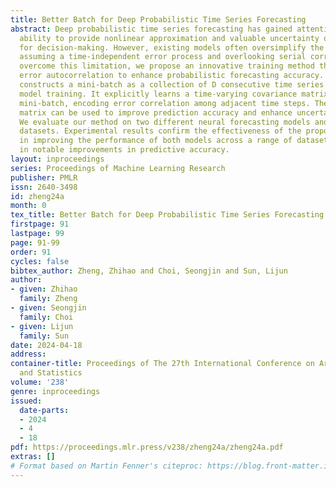 ```yaml
---
title: Better Batch for Deep Probabilistic Time Series Forecasting
abstract: Deep probabilistic time series forecasting has gained attention for its
  ability to provide nonlinear approximation and valuable uncertainty quantification
  for decision-making. However, existing models often oversimplify the problem by
  assuming a time-independent error process and overlooking serial correlation. To
  overcome this limitation, we propose an innovative training method that incorporates
  error autocorrelation to enhance probabilistic forecasting accuracy. Our method
  constructs a mini-batch as a collection of D consecutive time series segments for
  model training. It explicitly learns a time-varying covariance matrix over each
  mini-batch, encoding error correlation among adjacent time steps. The learned covariance
  matrix can be used to improve prediction accuracy and enhance uncertainty quantification.
  We evaluate our method on two different neural forecasting models and multiple public
  datasets. Experimental results confirm the effectiveness of the proposed approach
  in improving the performance of both models across a range of datasets, resulting
  in notable improvements in predictive accuracy.
layout: inproceedings
series: Proceedings of Machine Learning Research
publisher: PMLR
issn: 2640-3498
id: zheng24a
month: 0
tex_title: Better Batch for Deep Probabilistic Time Series Forecasting
firstpage: 91
lastpage: 99
page: 91-99
order: 91
cycles: false
bibtex_author: Zheng, Zhihao and Choi, Seongjin and Sun, Lijun
author:
- given: Zhihao
  family: Zheng
- given: Seongjin
  family: Choi
- given: Lijun
  family: Sun
date: 2024-04-18
address:
container-title: Proceedings of The 27th International Conference on Artificial Intelligence
  and Statistics
volume: '238'
genre: inproceedings
issued:
  date-parts:
  - 2024
  - 4
  - 18
pdf: https://proceedings.mlr.press/v238/zheng24a/zheng24a.pdf
extras: []
# Format based on Martin Fenner's citeproc: https://blog.front-matter.io/posts/citeproc-yaml-for-bibliographies/
---
```

